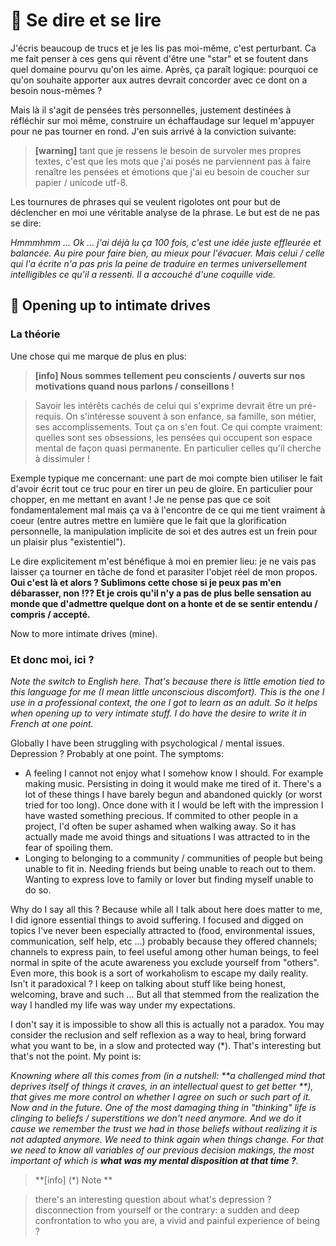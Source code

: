 # 📖 Se dire et se lire

J'écris beaucoup de trucs et je les lis pas moi-même, c'est perturbant. Ca me fait penser à ces gens qui rêvent d'être une
"star" et se foutent dans quel domaine pourvu qu'on les aime. Après, ça paraît logique: pourquoi ce qu'on souhaite apporter
aux autres devrait concorder avec ce dont on a besoin nous-mêmes ?

Mais là il s'agit de pensées très personnelles, justement destinées à réfléchir sur moi même, construire un échaffaudage
sur lequel m'appuyer pour ne pas tourner en rond. J'en suis arrivé à la conviction suivante:

> **[warning]**
> tant que je ressens le besoin  de survoler mes propres textes, c'est que les mots que j'ai posés ne parviennent
pas à faire renaître les pensées et émotions que j'ai eu besoin de coucher sur papier / unicode utf-8.

Les tournures de phrases qui se veulent rigolotes ont pour but de déclencher en moi une véritable analyse de la phrase.
Le but est de ne pas se dire:

_Hmmmhmm ... Ok ... j'ai déjà lu ça 100 fois, c'est une idée juste effleurée et balancée. Au pire pour faire bien,
au mieux pour l'évacuer. Mais celui / celle qui l'a écrite n'a pas pris la peine de traduire en termes universellement
intelligibles ce qu'il a ressenti. Il a accouché d'une coquille vide._

## 💛 Opening up to intimate drives

### La théorie

Une chose qui me marque de plus en plus:

> **[info] Nous sommes tellement peu conscients / ouverts sur nos motivations quand nous parlons / conseillons !**

> Savoir les intérêts cachés de celui qui s'exprime devrait être un pré-requis. On s'intéresse souvent à son enfance,
sa famille, son métier, ses accomplissements. Tout ça on s'en fout. Ce qui compte vraiment: quelles sont ses obsessions,
les pensées qui occupent son espace mental de façon quasi permanente. En particulier celles qu'il cherche à dissimuler !

Exemple typique me concernant: une part de moi compte bien utiliser le fait d'avoir écrit tout ce truc pour en tirer un peu de
gloire. En particulier pour chopper, en me mettant en avant ! Je ne pense pas que ce soit fondamentalement mal mais ça va à
l'encontre de ce qui me tient vraiment à coeur (entre autres mettre en lumière que le fait que la glorification personnelle,
la manipulation implicite de soi et des autres est un frein pour un plaisir plus "existentiel").

Le dire explicitement m'est bénéfique à moi en premier lieu: je ne vais pas laisser ça tourner en tâche de fond
et parasiter l'objet réel de mon propos. **Oui c'est là et alors ? Sublimons cette chose si je peux pas m'en débarasser, non !??
Et je crois qu'il n'y a pas de plus belle sensation au monde que d'admettre quelque dont on a honte et de se sentir entendu /
compris / accepté.**

Now to more intimate drives (mine).

### Et donc moi, ici ?

_Note the switch to English here. That's because there is little emotion tied to this language for me (I mean little
unconscious discomfort). This is the one I use in a professional context, the one I got to learn as an adult. So it helps
when opening up to very intimate stuff. I do have the desire to write it in French at one point._

Globally I have been struggling with psychological / mental issues. Depression ? Probably at one point. The symptoms:
- A feeling I cannot not enjoy what I somehow know I should. For example making music. Persisting in doing it would make me
  tired of it. There's a lot of these things I have barely begun and abandoned quickly (or worst tried for too long). Once done with it
  I would be left with the impression I have wasted something precious. If commited to other people in a project, I'd
  often be super ashamed when walking away. So it has actually made me avoid things and situations I was attracted to in the fear of spoiling them.
- Longing to belonging to a community / communities of people but being unable to fit in. Needing friends but being unable
  to reach out to them. Wanting to express love to family or lover but finding myself unable to do so.

Why do I say all this ? Because while all I talk about here does matter to me, I did ignore essential things to avoid suffering.
I focused and digged on topics I've never been especially attracted to (food, environmental issues, communication, self help, etc ...)
probably because they offered channels; channels to express pain, to feel useful among other human beings, to feel normal
in spite of the acute awareness you exclude yourself from "others".
Even more, this book is a sort of workaholism to escape my daily reality. Isn't it paradoxical ? I keep on talking about stuff
like being honest, welcoming, brave and such ... But all that stemmed from the realization the way I handled my life
was way under my expectations.

I don't say it is impossible to show all this is actually not a paradox. You may consider the reclusion and self reflexion as a way to heal,
bring forward what you want to be, in a slow and protected way (*). That's interesting but that's not the point. My point is:

_Knowning where all this comes from (in a nutshell: **a challenged mind that deprives itself of things it craves, in an intellectual quest to get better
**), that gives me more control on whether I agree on such or such
part of it. Now and in the future. One of the most damaging thing in "thinking" life is clinging to beliefs / superstitions
we don't need anymore. And we do it cause we remember the trust we had in those beliefs without realizing it is not
adapted anymore. We need to think again when things change. For that we need to know all variables of our previous decision
makings, the most important of which is **what was my mental disposition at that time ?**._

> **[info] (*) Note **

> there's an interesting question about what's depression ? disconnection from yourself or the contrary: a sudden and deep
confrontation to who you are, a vivid and painful experience of being ?


